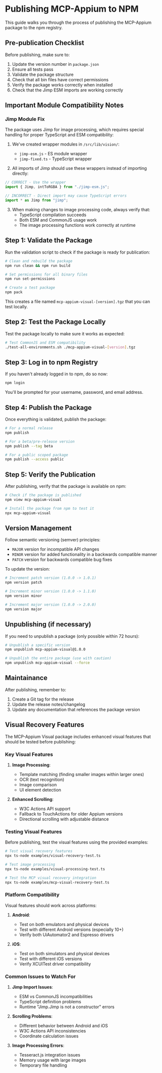 # Publishing MCP-Appium to NPM

This guide walks you through the process of publishing the MCP-Appium package to the npm registry.

## Pre-publication Checklist

Before publishing, make sure to:

1. Update the version number in `package.json`
2. Ensure all tests pass
3. Validate the package structure
4. Check that all bin files have correct permissions
5. Verify the package works correctly when installed
6. Check that the Jimp ESM imports are working correctly

## Important Module Compatibility Notes

### Jimp Module Fix

The package uses Jimp for image processing, which requires special handling for proper TypeScript and ESM compatibility:

1. We've created wrapper modules in `/src/lib/vision/`:

   - `jimp-esm.js` - ES module wrapper
   - `jimp-fixed.ts` - TypeScript wrapper

2. All imports of Jimp should use these wrappers instead of importing directly:

```typescript
// CORRECT - Use the wrapper
import { Jimp, intToRGBA } from "./jimp-esm.js";

// INCORRECT - Direct import may cause TypeScript errors
import * as Jimp from "jimp";
```

3. When making changes to image processing code, always verify that:
   - TypeScript compilation succeeds
   - Both ESM and CommonJS usage work
   - The image processing functions work correctly at runtime

## Step 1: Validate the Package

Run the validation script to check if the package is ready for publication:

```bash
# Clean and rebuild the package
npm run clean && npm run build

# Set permissions for all binary files
npm run set-permissions

# Create a test package
npm pack
```

This creates a file named `mcp-appium-visual-[version].tgz` that you can test locally.

## Step 2: Test the Package Locally

Test the package locally to make sure it works as expected:

```bash
# Test CommonJS and ESM compatibility
./test-all-environments.sh ./mcp-appium-visual-[version].tgz
```

## Step 3: Log in to npm Registry

If you haven't already logged in to npm, do so now:

```bash
npm login
```

You'll be prompted for your username, password, and email address.

## Step 4: Publish the Package

Once everything is validated, publish the package:

```bash
# For a normal release
npm publish

# For a beta/pre-release version
npm publish --tag beta

# For a public scoped package
npm publish --access public
```

## Step 5: Verify the Publication

After publishing, verify that the package is available on npm:

```bash
# Check if the package is published
npm view mcp-appium-visual

# Install the package from npm to test it
npx mcp-appium-visual
```

## Version Management

Follow semantic versioning (semver) principles:

- `MAJOR` version for incompatible API changes
- `MINOR` version for added functionality in a backwards compatible manner
- `PATCH` version for backwards compatible bug fixes

To update the version:

```bash
# Increment patch version (1.0.0 -> 1.0.1)
npm version patch

# Increment minor version (1.0.0 -> 1.1.0)
npm version minor

# Increment major version (1.0.0 -> 2.0.0)
npm version major
```

## Unpublishing (if necessary)

If you need to unpublish a package (only possible within 72 hours):

```bash
# Unpublish a specific version
npm unpublish mcp-appium-visual@1.0.0

# Unpublish the entire package (use with caution)
npm unpublish mcp-appium-visual --force
```

## Maintainance

After publishing, remember to:

1. Create a Git tag for the release
2. Update the release notes/changelog
3. Update any documentation that references the package version

## Visual Recovery Features

The MCP-Appium Visual package includes enhanced visual features that should be tested before publishing:

### Key Visual Features

1. **Image Processing**:

   - Template matching (finding smaller images within larger ones)
   - OCR (text recognition)
   - Image comparison
   - UI element detection

2. **Enhanced Scrolling**:
   - W3C Actions API support
   - Fallback to TouchActions for older Appium versions
   - Directional scrolling with adjustable distance

### Testing Visual Features

Before publishing, test the visual features using the provided examples:

```bash
# Test visual recovery features
npx ts-node examples/visual-recovery-test.ts

# Test image processing
npx ts-node examples/visual-processing-test.ts

# Test the MCP visual recovery integration
npx ts-node examples/mcp-visual-recovery-test.ts
```

### Platform Compatibility

Visual features should work across platforms:

1. **Android**:

   - Test on both emulators and physical devices
   - Test with different Android versions (especially 10+)
   - Verify both UiAutomator2 and Espresso drivers

2. **iOS**:
   - Test on both simulators and physical devices
   - Test with different iOS versions
   - Verify XCUITest driver compatibility

### Common Issues to Watch For

1. **Jimp Import Issues**:

   - ESM vs CommonJS incompatibilities
   - TypeScript definition problems
   - Runtime "Jimp.Jimp is not a constructor" errors

2. **Scrolling Problems**:

   - Different behavior between Android and iOS
   - W3C Actions API inconsistencies
   - Coordinate calculation issues

3. **Image Processing Errors**:
   - Tesseract.js integration issues
   - Memory usage with large images
   - Temporary file handling
